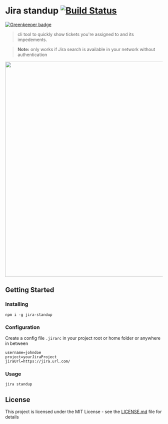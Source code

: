 # Jira standup [![Build Status](https://travis-ci.org/wingleung/jira-standup.svg?branch=master)](https://travis-ci.org/wingleung/jira-standup)

[![Greenkeeper badge](https://badges.greenkeeper.io/wingleung/jira-standup.svg)](https://greenkeeper.io/)

> cli tool to quickly show tickets you're assigned to and its impedements.

> **Note:** only works if Jira search is available in your network without authentication

<img src="jira-standup.gif" width="688">

## Getting Started

### Installing

```
npm i -g jira-standup
```

### Configuration

Create a config file `.jirarc` in your project root or home folder or anywhere in between

```
username=johndoe
project=yourJiraProject
jiraUrl=https://jira.url.com/
```

### Usage

```
jira standup
```

## License

This project is licensed under the MIT License - see the [LICENSE.md](LICENSE.md) file for details
